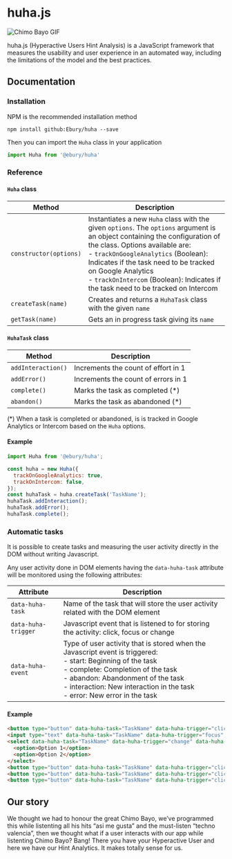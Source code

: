 # huha.js #

![Chimo Bayo GIF](https://img.buzzfeed.com/buzzfeed-static/static/2015-07/9/15/enhanced/webdr06/anigif_enhanced-28562-1436468716-8.gif?downsize=715:*&output-format=auto&output-quality=auto)

huha.js (Hyperactive Users Hint Analysis) is a JavaScript 
framework that measures the usability and user experience
in an automated way, including the limitations of the 
model and the best practices.

## Documentation ##

### Installation ###

NPM is the recommended installation method

```
npm install github:Ebury/huha --save
```

Then you can import the `Huha` class in your application

```javascript
import Huha from '@ebury/huha'
```

### Reference ###

#### `Huha` class ####

Method | Description |
------------- | ------------- |
`constructor(options)` | Instantiates a new `Huha` class with the given `options`. The `options` argument is an object containing the configuration of the class. Options available are:<br>- `trackOnGoogleAnalytics` (Boolean): Indicates if the task need to be tracked on Google Analytics<br>- `trackOnIntercom` (Boolean): Indicates if the task need to be tracked on Intercom
`createTask(name)` | Creates and returns a `HuhaTask` class with the given `name`
`getTask(name)` | Gets an in progress task giving its `name`

#### `HuhaTask` class ####

Method | Description |
------------- | ------------- |
`addInteraction()` | Increments the count of effort in 1
`addError()` | Increments the count of errors in 1
`complete()` | Marks the task as completed (*)
`abandon()` | Marks the task as abandoned (*)

(*) When a task is completed or abandoned, is is tracked in Google Analytics or Intercom based on the `Huha` options.

#### Example ####

```javascript
import Huha from '@ebury/huha';

const huha = new Huha({
  trackOnGoogleAnalytics: true,
  trackOnIntercom: false,
});
const huhaTask = huha.createTask('TaskName');
huhaTask.addInteraction();
huhaTask.addError();
huhaTask.complete();
```

### Automatic tasks ###
It is possible to create tasks and measuring the user activity directly in the DOM without writing Javascript.

Any user activity done in DOM elements having the `data-huha-task` attribute will be monitored using the following
attributes:

Attribute | Description |
------------- | ------------- |
`data-huha-task` | Name of the task that will store the user activity related with the DOM element
`data-huha-trigger` | Javascript event that is listened to for storing the activity: click, focus or change
`data-huha-event` | Type of user activity that is stored when the Javascript event is triggered:<br>- start: Beginning of the task<br>- complete: Completion of the task<br>- abandon: Abandonment of the task<br>- interaction: New interaction in the task<br>- error: New error in the task

#### Example ####

```html
<button type="button" data-huha-task="TaskName" data-huha-trigger="click" data-huha-event="start">Start task</button>
<input type="text" data-huha-task="TaskName" data-huha-trigger="focus" data-huha-event="interaction">
<select data-huha-task="TaskName" data-huha-trigger="change" data-huha-event="interaction">
  <option>Option 1</option>
  <option>Option 2</option>
</select>
<button type="button" data-huha-task="TaskName" data-huha-trigger="click" data-huha-event="error">Error</button>
<button type="button" data-huha-task="TaskName" data-huha-trigger="click" data-huha-event="abandon">Abandon</button>
<button type="button" data-huha-task="TaskName" data-huha-trigger="click" data-huha-event="complete">Complete</button>
```

## Our story ##

We thought we had to honour the great Chimo Bayo, 
we’ve programmed this while listenting all his hits 
“asi me gusta” and the must-listen “techno valencia”, 
then we thought what if a user interacts with our app 
while listenting Chimo Bayo? Bang! There you have your
Hyperactive User and here we have our Hint Analytics. 
It makes totally sense for us.


